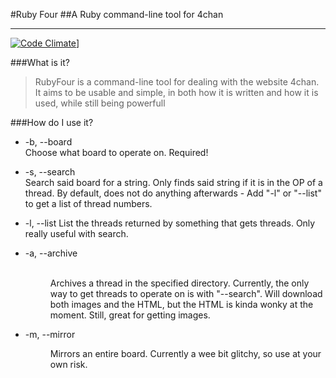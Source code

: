 #Ruby Four
##A Ruby command-line tool for 4chan

***

[![Code Climate](https://codeclimate.com/github/robertwoodruff/RubyFour.png)](https://codeclimate.com/github/robertwoodruff/RubyFour)]

###What is it?  
>RubyFour is a command-line tool for dealing with the website 4chan. It aims to be usable and simple, in both how it is written and how it is used, while still being powerfull

###How do I use it?

-	-b, --board _<options>_   
	Choose what board to operate on. Required!

-	-s, --search _<string>_   
	Search said board for a string. Only finds said string if it is in the OP of a thread. By default, does not do anything afterwards - Add "-l" or "--list" to get a list of thread numbers.

-	-l, --list
	List the threads returned by something that gets threads. Only really useful with search.

-	-a, --archive _<DIR>_   
	Archives a thread in the specified directory. Currently, the only way to get threads to operate on is with "--search". Will download both images and the HTML, but the HTML is kinda wonky at the moment. Still, great for getting images.

-	-m, --mirror _<DIR>_
	Mirrors an entire board. Currently a wee bit glitchy, so use at your own risk.

